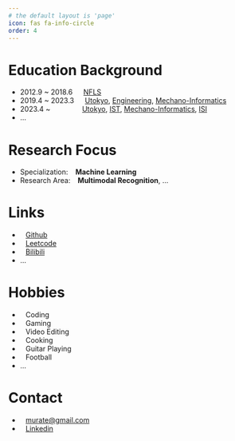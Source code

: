```yaml
---
# the default layout is 'page'
icon: fas fa-info-circle
order: 4
---
```

# Education Background
- 2012.9 ~ 2018.6 &ensp;&ensp; [NFLS](http://www.nfls.com.cn/)
- 2019.4 ~ 2023.3 &ensp;&ensp; [Utokyo](https://www.u-tokyo.ac.jp/ja/index.html), [Engineering](https://www.t.u-tokyo.ac.jp/foe), [Mechano-Informatics](http://www.kikaib.t.u-tokyo.ac.jp/)
- 2023.4 ~ &ensp;&ensp;&ensp;&ensp;&ensp;&ensp;&ensp;&ensp; [Utokyo](https://www.u-tokyo.ac.jp/ja/index.html), [IST](https://www.i.u-tokyo.ac.jp/), [Mechano-Informatics](http://www.kikaib.t.u-tokyo.ac.jp/), [ISI](http://www.isi.imi.i.u-tokyo.ac.jp/?lang=ja)
- ...

# Research Focus
- Specialization: &ensp; **Machine Learning**
- Research Area: &ensp; **Multimodal Recognition**, ...
  
# Links
- <i class="fa-brands fa-github fa-fw"></i> &ensp; [Github](https://github.com/Zoooooone)
- <i class="fa-solid fa-laptop-code fa-fw"></i> &ensp; [Leetcode](https://leetcode.com/isi2023/)
- <i class="fa-brands fa-bilibili fa-fw"></i> &ensp; [Bilibili](https://space.bilibili.com/19356816?spm_id_from=333.1007.0.0) 
- ...

# Hobbies
<div>
<ul>
    <li>
        <i class="fa-solid fa-laptop-code fa-fw"></i> &ensp; Coding
    </li>
    <li>
        <i class="fa-brands fa-steam fa-fw"></i> &ensp; Gaming
    </li>
    <li>
        <i class="fa-solid fa-clapperboard fa-fw"></i> &ensp; Video Editing
    </li>
    <li>
        <i class="fa-solid fa-bowl-food fa-fw"></i> &ensp; Cooking
    </li>
    <li>
        <i class="fa-solid fa-guitar fa-fw"></i> &ensp; Guitar Playing
    </li>
    <li>
        <i class="fa-solid fa-futbol fa-fw"></i> &ensp; Football
    </li> 
    <li>
        ...
    </li> 
</ul>
</div>

# Contact
- <i class="fa-regular fa-envelope fa-fw"></i> &ensp; murate@gmail.com
- <i class="fa-brands fa-linkedin fa-fw"></i> &ensp; [Linkedin](https://www.linkedin.com/in/murateren/)

